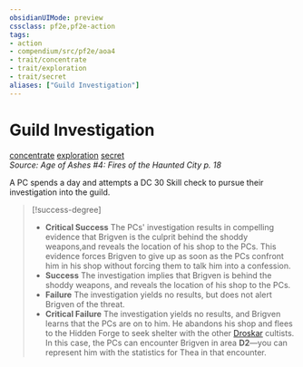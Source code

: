 ```yaml
---
obsidianUIMode: preview
cssclass: pf2e,pf2e-action
tags:
- action
- compendium/src/pf2e/aoa4
- trait/concentrate
- trait/exploration
- trait/secret
aliases: ["Guild Investigation"]
---
```

# Guild Investigation
[concentrate](rules/traits/concentrate.md "Concentrate Action & Ability Trait")  [exploration](rules/traits/exploration.md "Exploration Action & Ability Trait")  [secret](rules/traits/secret.md "Secret General Trait")  
*Source: Age of Ashes #4: Fires of the Haunted City p. 18*  


A PC spends a day and attempts a DC 30 Skill check to pursue their investigation into the guild.

> [!success-degree] 
> - **Critical Success** The PCs' investigation results in compelling evidence that Brigven is the culprit behind the shoddy weapons,and reveals the location of his shop to the PCs. This evidence forces Brigven to give up as soon as the PCs confront him in his shop without forcing them to talk him into a confession.
> - **Success** The investigation implies that Brigven is behind the shoddy weapons, and reveals the location of his shop to the PCs.
> - **Failure** The investigation yields no results, but does not alert Brigven of the threat.
> - **Critical Failure** The investigation yields no results, and Brigven learns that the PCs are on to him. He abandons his shop and flees to the Hidden Forge to seek shelter with the other [Droskar](compendium/setting/deities/droskar-logm.md) cultists. In this case, the PCs can encounter Brigven in area **D2**—you can represent him with the statistics for Thea in that encounter.